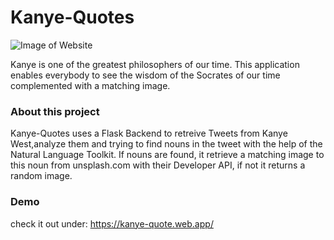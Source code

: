 # Kanye-Quotes

![Image of Website](./src/assets/github-readme-image.PNG)

Kanye is one of the greatest philosophers of our time.
This application enables everybody to see the wisdom of the Socrates of our time complemented with a matching image.


### About this project
Kanye-Quotes uses a Flask Backend to retreive Tweets from Kanye West,analyze them and trying to find nouns in the tweet with the help of the Natural Language Toolkit.
If nouns are found, it retrieve a matching image to this noun from unsplash.com with their Developer API, if not it returns a random image.

### Demo

check it out under: https://kanye-quote.web.app/

